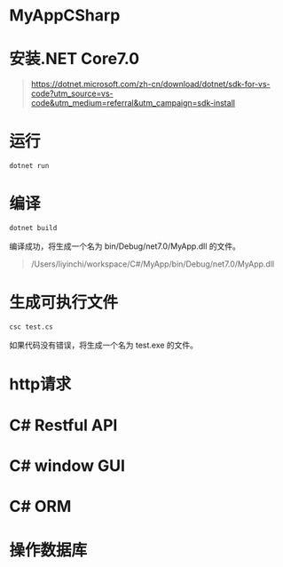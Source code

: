 # MyAppCSharp




# 安装.NET Core7.0
>https://dotnet.microsoft.com/zh-cn/download/dotnet/sdk-for-vs-code?utm_source=vs-code&utm_medium=referral&utm_campaign=sdk-install

# 运行
```shell
dotnet run
```

# 编译
```bash
dotnet build
```
编译成功，将生成一个名为 bin/Debug/net7.0/MyApp.dll 的文件。

>/Users/liyinchi/workspace/C#/MyApp/bin/Debug/net7.0/MyApp.dll

# 生成可执行文件
```bash
csc test.cs
```
如果代码没有错误，将生成一个名为 test.exe 的文件。


# http请求

# C# Restful API

# C# window GUI

# C# ORM

# 操作数据库


